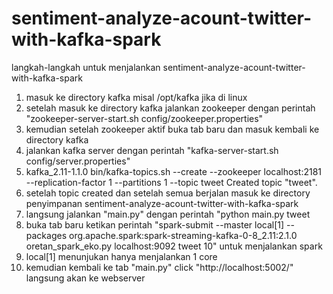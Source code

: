 # sentiment-analyze-acount-twitter-with-kafka-spark
langkah-langkah untuk menjalankan sentiment-analyze-acount-twitter-with-kafka-spark
1.  masuk ke directory kafka misal /opt/kafka jika di linux
2.  setelah masuk ke directory kafka jalankan zookeeper dengan perintah "zookeeper-server-start.sh config/zookeeper.properties"
3.  kemudian setelah zookeeper aktif buka tab baru dan masuk kembali ke directory kafka
4.  jalankan kafka server dengan perintah "kafka-server-start.sh config/server.properties"
5.  kafka_2.11-1.1.0 bin/kafka-topics.sh --create --zookeeper localhost:2181 --replication-factor 1 --partitions 1 --topic tweet
    Created topic "tweet".
6.  setelah topic created dan setelah semua berjalan masuk ke directory penyimpanan sentiment-analyze-acount-twitter-with-kafka-spark
8.  langsung jalankan "main.py" dengan perintah "python main.py tweet
9.  buka tab baru ketikan perintah "spark-submit --master local[1] --packages org.apache.spark:spark-streaming-kafka-0-8_2.11:2.1.0 oretan_spark_eko.py localhost:9092 tweet 10" untuk menjalankan spark
10. local[1] menunjukan hanya menjalankan 1 core
11. kemudian kembali ke tab "main.py" click "http://localhost:5002/" langsung akan ke webserver
